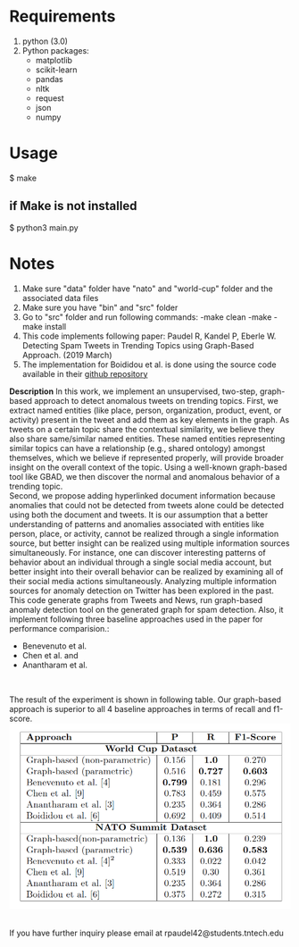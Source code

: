 **Requirements**
=============

1. python (3.0)
2. Python packages:
	- matplotlib
	- scikit-learn
	- pandas
	- nltk
	- request
	- json
	- numpy


**Usage**
======

$ make

if Make is not installed
------------------------
$ python3 main.py


**Notes**
=====

1. Make sure "data" folder have "nato" and "world-cup" folder and the associated data files
2. Make sure you have "bin" and "src" folder
3. Go to "src" folder and run following commands:
    -make clean
    -make
    -make install
4. This code implements following paper:
    Paudel R, Kandel P, Eberle W. Detecting Spam Tweets in Trending Topics using Graph-Based Approach. (2019 March)
5. The implementation for ﻿Boididou et al. is done using the source code available in their [github repository](https://github.com/MKLab-ITI/computational-verification)

**Description**
In this work, we implement an unsupervised, two-step, graph-based approach
to detect anomalous tweets on trending topics. First, we extract named entities
(like place, person, organization, product, event, or activity) present in the tweet
and add them as key elements in the graph. As tweets on a certain topic share
the contextual similarity, we believe they also share same/similar named entities.
These named entities representing similar topics can have a relationship
(e.g., shared ontology) amongst themselves, which we believe if represented
properly, will provide broader insight on the overall context of the topic.
Using a well-known graph-based tool like GBAD, we
then discover the normal and anomalous behavior of a trending topic.
<br/>
Second, we propose adding hyperlinked document information because anomalies that
could not be detected from tweets alone could be detected using both the document
and tweets. It is our assumption that a better understanding of patterns
and anomalies associated with entities like person, place, or activity, cannot be
realized through a single information source, but better insight can be realized
using multiple information sources simultaneously. For instance, one can discover
interesting patterns of behavior about an individual through a single social media
account, but better insight into their overall behavior can be realized by
examining all of their social media actions simultaneously. Analyzing multiple
information sources for anomaly detection on Twitter has been explored in the
past.
<br/>
This code generate graphs from Tweets and News, run graph-based anomaly detection tool on the generated
graph for spam detection. Also, it implement following three baseline approaches used in the paper for
performance comparision.:
+ Benevenuto et al.
+ Chen et al. and
+ Anantharam et al.
<br/>

The result of the experiment is shown in following table. Our graph-based approach is superior to all 4 baseline approaches in terms of recall and f1-score.
![Performance Comparision for World Cup and NATO Summit Dataset](figures/results.png)

<br/>
If you have further inquiry please email at rpaudel42@students.tntech.edu